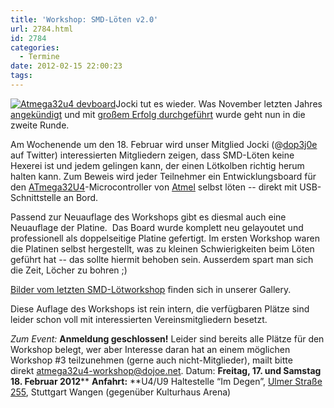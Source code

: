 ```yaml
---
title: 'Workshop: SMD-Löten v2.0'
url: 2784.html
id: 2784
categories:
  - Termine
date: 2012-02-15 22:00:23
tags:
---
```


[![](https://blog.shackspace.de/gallery/var/thumbs/Projekte/ATmega32U4-Board/DSC_5667.jpg "Atmega32u4 devboard")](https://blog.shackspace.de/gallery/index.php/Projekte/ATmega32U4-Board)Jocki tut es wieder.  Was November letzten Jahres [angekündigt](https://blog.shackspace.de/?p=2524) und mit [großem Erfolg durchgeführt](https://blog.shackspace.de/?p=2555) wurde geht nun in die zweite Runde.

Am Wochenende um den 18\. Februar wird unser Mitglied Jocki (@[dop3j0e](http://twitter.com/dop3j0e) auf Twitter) interessierten Mitgliedern zeigen, dass SMD-Löten keine Hexerei ist und jedem gelingen kann, der einen Lötkolben richtig herum halten kann. Zum Beweis wird jeder Teilnehmer ein Entwicklungsboard für den [ATmega32U4](http://www.atmel.com/dyn/products/product_card.asp?part_id=4317&amp;category_id=163&amp;family_id=607&amp;subfamily_id=760)-Microcontroller von [Atmel](http://atmel.com/) selbst löten -- direkt mit USB-Schnittstelle an Bord.

<!--more-->

Passend zur Neuauflage des Workshops gibt es diesmal auch eine Neuauflage der Platine.  Das Board wurde komplett neu gelayoutet und professionell als doppelseitige Platine gefertigt. Im ersten Workshop waren die Platinen selbst hergestellt, was zu kleinen Schwierigkeiten beim Löten geführt hat -- das sollte hiermit behoben sein. Ausserdem spart man sich die Zeit, Löcher zu bohren ;)

[Bilder vom letzten SMD-Lötworkshop](https://blog.shackspace.de/gallery/index.php/Menschen-Daten-Sensationen/SMD-Workshop-2011-11-04-05) finden sich in unserer Gallery.

Diese Auflage des Workshops ist rein intern, die verfügbaren Plätze sind leider schon voll mit interessierten Vereinsmitgliedern besetzt.

_Zum Event:_
**Anmeldung geschlossen!** Leider sind bereits alle Plätze für den Workshop belegt, wer aber Interesse daran hat an einem möglichen Workshop #3 teilzunehmen (gerne auch nicht-Mitglieder), mailt bitte direkt [atmega32u4-workshop@dojoe.net](mailto:atmega32u4-workshop@dojoe.net?subject=[workshop]%20Interesse).
Datum: **Freitag, 17\. und Samstag 18\. Februar 2012****
**Anfahrt:** **U4/U9 Haltestelle “Im Degen”, [Ulmer Straße 255](https://blog.shackspace.de/?page_id=713), Stuttgart Wangen (gegenüber Kulturhaus Arena)